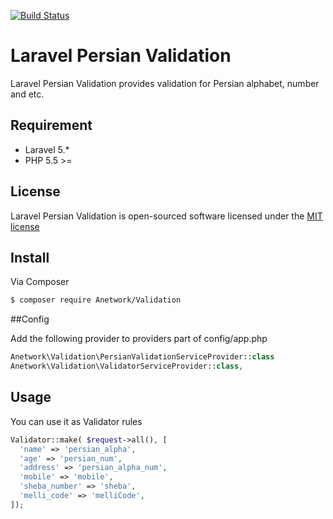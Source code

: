 [![Build Status](https://travis-ci.org/anetwork/validation.svg?branch=master)](https://travis-ci.org/anetwork/validation)

# Laravel Persian Validation

Laravel Persian Validation provides validation for Persian alphabet, number and etc.

## Requirement

* Laravel 5.*
* PHP 5.5 >=

## License

Laravel Persian Validation is open-sourced software licensed under the [MIT license](http://opensource.org/licenses/MIT)

## Install

Via Composer

``` bash
$ composer require Anetwork/Validation
```

##Config

Add the following provider to providers part of config/app.php
``` php
Anetwork\Validation\PersianValidationServiceProvider::class
Anetwork\Validation\ValidatorServiceProvider::class,

```

## Usage

You can use it as Validator rules

``` php
Validator::make( $request->all(), [
  'name' => 'persian_alpha',
  'age' => 'persian_num',
  'address' => 'persian_alpha_num',
  'mobile' => 'mobile',
  'sheba_number' => 'sheba',
  'melli_code' => 'melliCode',
]);
```
